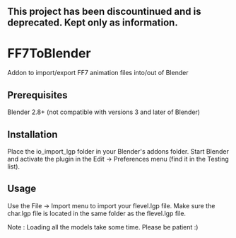 ## This project has been discountinued and is deprecated. Kept only as information.

# FF7ToBlender
Addon to import/export FF7 animation files into/out of Blender

## Prerequisites
Blender 2.8+ (not compatible with versions 3 and later of Blender)

## Installation
Place the io_import_lgp folder in your Blender's addons folder.
Start Blender and activate the plugin in the Edit -> Preferences menu (find it in the Testing list).

## Usage
Use the File -> Import menu to import your flevel.lgp file.
Make sure the char.lgp file is located in the same folder as the flevel.lgp file.

Note : Loading all the models take some time. Please be patient :)
